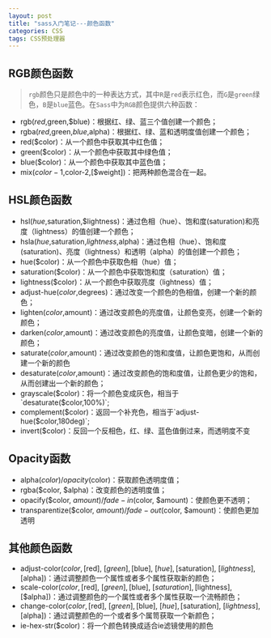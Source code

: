 ```yaml
---
layout: post
title: "sass入门笔记---颜色函数"
categories: CSS
tags: CSS预处理器
---
```


## RGB颜色函数

> `rgb`颜色只是颜色中的一种表达方式，其中`R`是`red`表示红色，而`G`是`green`绿色，`B`是`blue`蓝色。在`Sass`中为`RGB`颜色提供六种函数：

* rgb($red,$green,$blue)：根据红、绿、蓝三个值创建一个颜色；
* rgba($red,$green,$blue,$alpha)：根据红、绿、蓝和透明度值创建一个颜色；
* red($color)：从一个颜色中获取其中红色值；
* green($color)：从一个颜色中获取其中绿色值；
* blue($color)：从一个颜色中获取其中蓝色值；
* mix($color-1,$color-2,[$weight])：把两种颜色混合在一起。

## HSL颜色函数

* hsl($hue,$saturation,$lightness)：通过色相（hue）、饱和度(saturation)和亮度（lightness）的值创建一个颜色；
* hsla($hue,$saturation,$lightness,$alpha)：通过色相（hue）、饱和度(saturation)、亮度（lightness）和透明（alpha）的值创建一个颜色；
* hue($color)：从一个颜色中获取色相（hue）值；
* saturation($color)：从一个颜色中获取饱和度（saturation）值；
* lightness($color)：从一个颜色中获取亮度（lightness）值；
* adjust-hue($color,$degrees)：通过改变一个颜色的色相值，创建一个新的颜色；
* lighten($color,$amount)：通过改变颜色的亮度值，让颜色变亮，创建一个新的颜色；
* darken($color,$amount)：通过改变颜色的亮度值，让颜色变暗，创建一个新的颜色；
* saturate($color,$amount)：通过改变颜色的饱和度值，让颜色更饱和，从而创建一个新的颜色
* desaturate($color,$amount)：通过改变颜色的饱和度值，让颜色更少的饱和，从而创建出一个新的颜色；
* grayscale($color)：将一个颜色变成灰色，相当于`desaturate($color,100%)`;
* complement($color)：返回一个补充色，相当于`adjust-hue($color,180deg)`;
* invert($color)：反回一个反相色，红、绿、蓝色值倒过来，而透明度不变

## Opacity函数

* alpha($color) /opacity($color)：获取颜色透明度值；
* rgba($color, $alpha)：改变颜色的透明度值；
* opacify($color, $amount) / fade-in($color, $amount)：使颜色更不透明；
* transparentize($color, $amount) / fade-out($color, $amount)：使颜色更加透明


## 其他颜色函数

* adjust-color($color, [$red], [$green], [$blue], [$hue], [$saturation], [$lightness], [$alpha])：通过调整颜色一个属性或者多个属性获取新的颜色；
* scale-color($color, [$red], [$green], [$blue], [$saturation], [$lightness], [$alpha])：通过调整颜色的一个属性或者多个属性获取一个流畅颜色；
* change-color($color, [$red], [$green], [$blue], [$hue], [$saturation], [$lightness], [$alpha])：通过调整颜色的一个或者多个属笥获取一个新颜色；
* ie-hex-str($color)：将一个颜色转换成适合ie滤镜使用的颜色



